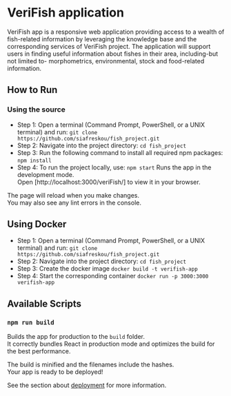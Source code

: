 # VeriFish application 

VeriFish app is a responsive web application providing access to a wealth of fish-related information by leveraging the knowledge base and the corresponding services of VeriFish project. 
The application will support users in finding useful information about fishes in their area, including-but not limited to- morphometrics, environmental,
stock and food-related information.

## How to Run

### Using the source

- Step 1: Open a terminal (Command Prompt, PowerShell, or a UNIX terminal) and run:
`git clone https://github.com/siafreskou/fish_project.git`
- Step 2: Navigate into the project directory:
`cd fish_project`
- Step 3: Run the following command to install all required npm packages:
`npm install`
- Step 4: To run the project locally, use:
`npm start`
Runs the app in the development mode.\
Open [http://localhost:3000/veriFish/] to view it in your browser.

The page will reload when you make changes.\
You may also see any lint errors in the console.

## Using Docker

- Step 1: Open a terminal (Command Prompt, PowerShell, or a UNIX terminal) and run:
`git clone https://github.com/siafreskou/fish_project.git`
- Step 2: Navigate into the project directory:
`cd fish_project`
- Step 3: Create the docker image
`docker build -t verifish-app`
- Step 4: Start the corresponding container
`docker run -p 3000:3000 verifish-app`

## Available Scripts

### `npm run build`

Builds the app for production to the `build` folder.\
It correctly bundles React in production mode and optimizes the build for the best performance.

The build is minified and the filenames include the hashes.\
Your app is ready to be deployed!

See the section about [deployment](https://facebook.github.io/create-react-app/docs/deployment) for more information.
